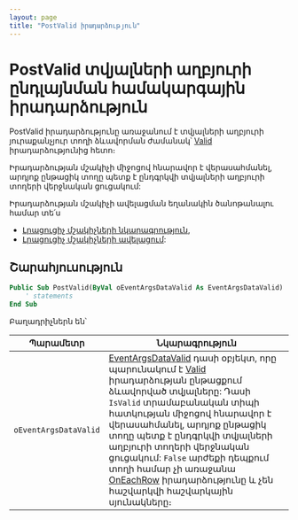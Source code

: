 ```yaml
---
layout: page
title: "PostValid իրադարձություն"
---
```


# PostValid տվյալների աղբյուրի ընդլայնման համակարգային իրադարձություն

PostValid իրադարձությունը առաջանում է տվյալների աղբյուրի յուրաքանչյուր տողի ձևավորման ժամանակ՝ [Valid](Valid_Data.md) իրադարձությունից հետո։ 

Իրադարձության մշակիչի միջոցով հնարավոր է վերասահմանել, արդյոք ընթացիկ տողը պետք է ընդգրկվի տվյալների աղբյուրի տողերի վերջնական ցուցակում:

Իրադարձության մշակիչի ավելացման եղանակին ծանոթանալու համար տե՛ս 
* [Լրացուցիչ մշակիչների նկարագրություն](UserDefinedHandlers.md),
* [Լրացուցիչ մշակիչների ավելացում](UserDefinedHandlers.md#մշակիչների-գրանցում):

## Շարահյուսություն

``` vb
Public Sub PostValid(ByVal oEventArgsDataValid As EventArgsDataValid)
    ' statements
End Sub
```

Բաղադրիչներն են՝


|Պարամետր|Նկարագրություն|
|--|--|
|`oEventArgsDataValid` | [EventArgsDataValid](UserDefinedHandlers.md#eventargsdatavalid) դասի օբյեկտ, որը պարունակում է [Valid](Valid_Data.md) իրադարձության ընթացքում ձևավորված տվյալները: Դասի `IsValid` տրամաբանական տիպի հատկության միջոցով հնարավոր է վերասահմանել, արդյոք ընթացիկ տողը պետք է ընդգրկվի տվյալների աղբյուրի տողերի վերջնական ցուցակում: `False` արժեքի դեպքում տողի համար չի առաջանա [OnEachRow](OnEachRow.md) իրադարձությունը և չեն հաշվարկվի հաշվարկային սյունակները։|

